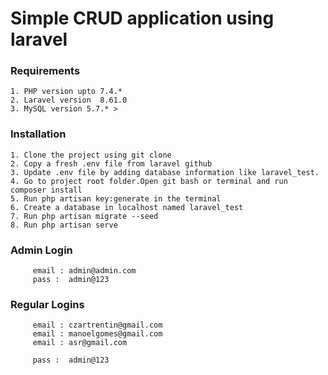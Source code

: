 # Simple CRUD application using laravel 

### Requirements

    1. PHP version upto 7.4.*    
    2. Laravel version  8.61.0   
    3. MySQL version 5.7.* > 

### Installation

    1. Clone the project using git clone   
    2. Copy a fresh .env file from laravel github    
    3. Update .env file by adding database information like laravel_test.  
    4. Go to project root folder.Open git bash or terminal and run composer install       
    5. Run php artisan key:generate in the terminal  
    6. Create a database in localhost named laravel_test
    7. Run php artisan migrate --seed 
    8. Run php artisan serve
   
    
### Admin Login 
         
         email : admin@admin.com
         pass :  admin@123
    
### Regular Logins
         
         email : czartrentin@gmail.com
         email : manoelgomes@gmail.com
         email : asr@gmail.com

         pass :  admin@123
    
